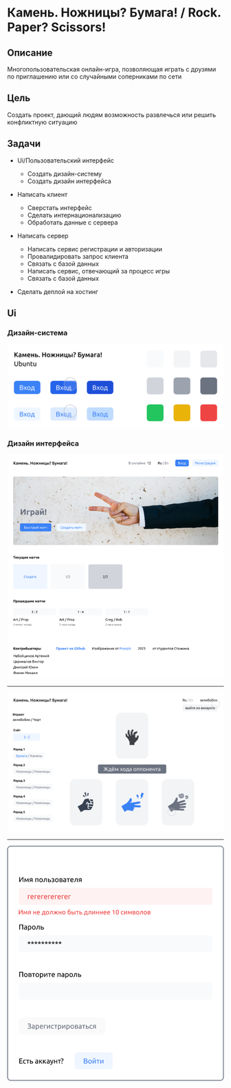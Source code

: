 # Камень. Ножницы? Бумага! / Rock. Paper? Scissors!

## Описание

Многопользовательская онлайн-игра, позволяющая играть с друзями по приглашению или со случайными соперниками по сети

## Цель

Создать проект, дающий людям возможность развлечься или решить конфликтную ситуацию

## Задачи

- Ui/Пользовательский интерфейс

  - Создать дизайн-систему
  - Создать дизайн интерфейса

- Написать клиент

  - Сверстать интерфейс
  - Сделать интернационализацию
  - Обработать данные с сервера

- Написать сервер

  - Написать сервис регистрации и авторизации
  - Провалидировать запрос клиента
  - Связать с базой данных
  - Написать сервис, отвечающий за процесс игры
  - Связать с базой данных

- Сделать деплой на хостинг

## Ui

### Дизайн-система

![](/public/presentation/design-system.png)

### Дизайн интерфейса

![](/public/presentation/ui-1.png)

---

![](/public/presentation/ui-2.png)

---

![](/public/presentation/ui-3.png)
